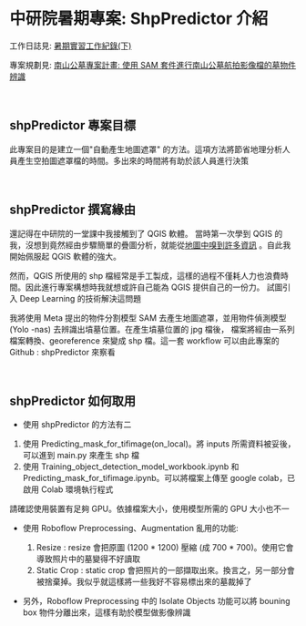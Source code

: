 # 中研院暑期專案: ShpPredictor 介紹

工作日誌見: [暑期實習工作紀錄(下)](https://hackmd.io/@edy5wylvRnustuodZbspjw/HkT-7Kqjh)

專案規劃見: [南山公墓專案計畫: 使用 SAM 套件進行南山公墓航拍影像檔的墓物件辨識](https://hackmd.io/@edy5wylvRnustuodZbspjw/r1YvSNPo3)

&emsp;
## shpPredictor 專案目標
此專案目的是建立一個"自動產生地圖遮罩" 的方法。這項方法將節省地理分析人員產生空拍圖遮罩檔的時間。多出來的時間將有助於該人員進行決策

&emsp;
## shpPredictor 撰寫緣由
還記得在中研院的一堂課中我接觸到了 QGIS 軟體。
當時第一次學到 QGIS 的我，沒想到竟然經由步驟簡單的疊圖分析，就能從[地圖中嗅到許多資訊](https://hackmd.io/@edy5wylvRnustuodZbspjw/HycpQLK5n)
。自此我開始佩服起 QGIS 軟體的強大。

然而，QGIS 所使用的 shp 檔經常是手工製成，這樣的過程不僅耗人力也浪費時間。因此進行專案構想時我就想或許自己能為 QGIS 提供自己的一份力。
試圖引入 Deep Learning 的技術解決這問題

我將使用 Meta 提出的物件分割模型 SAM 去產生地圖遮罩，並用物件偵測模型 (Yolo -nas) 去辨識出墳墓位置。在產生墳墓位置的 jpg 檔後，
檔案將經由一系列檔案轉換、georeference 來變成 shp 檔。這一套 workflow 可以由此專案的 Github : shpPredictor 來察看

&emsp;
## shpPredictor 如何取用
* 使用 shpPredictor 的方法有二
1. 使用 Predicting_mask_for_tifimage(on_local)。將 inputs 所需資料被妥後，可以進到 main.py 來產生 shp 檔
2. 使用 Training_object_detection_model_workbook.ipynb 和 Predicting_mask_for_tifimage.ipynb。可以將檔案上傳至 
google colab，已啟用 Colab 環境執行程式

請確認使用裝置有足夠 GPU。依據檔案大小，使用模型所需的 GPU 大小也不一 
        
   * 使用 Roboflow Preprocessing、Augmentation 亂用的功能:
        1. Resize : resize 會把原圖 (1200 * 1200) 壓縮 (成 700 * 700)。使用它會導致照片中的墓變得不好讀取
        2. Static Crop : static crop 會把照片的一部擷取出來。換言之，另一部分會被捨棄掉。我似乎就這樣將一些我好不容易標出來的墓裁掉了 

   * 另外，Roboflow Preprocessing 中的 Isolate Objects 功能可以將 bouning box 物件分離出來，這樣有助於模型做影像辨識
 
